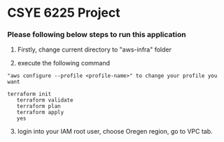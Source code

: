 
   # CSYE 6225 Project

   ### Please following below steps to run this application

   1. Firstly, change current directory to "aws-infra" folder


   2. execute the following command    
   ```"aws configure list-profiles" to check all profile names
   "aws configure --profile <profile-name>" to change your profile you want
         
   terraform init
      terraform validate
      terraform plan
      terraform apply 
      yes
   ```

   3. login into your IAM root user, choose Oregen region, go to VPC tab.

